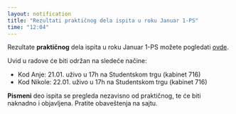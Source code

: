 ```yaml
---
layout: notification
title: "Rezultati praktičnog dela ispita u roku Januar 1-PS"
time: "12:04"
---
```


Rezultate **praktičnog** dela ispita u roku Januar 1-PS možete pogledati [ovde](../../../ispiti/rezultati/prakticni/jan1-ps.pdf).

Uvid u radove će biti održan na sledeće načine:
- Kod Anje: 21.01. uživo u 17h na Studentskom trgu (kabinet 716)
- Kod Nikole: 22.01. uživo u 17h na Studentskom trgu (kabinet 716) 

**Pismeni** deo ispita se pregleda nezavisno od praktičnog, te će biti naknadno i objavljena. Pratite obaveštenja na sajtu.
